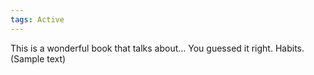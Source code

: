 ```yaml
---
tags: Active
---
```



This is a wonderful book that talks about... You guessed it right. Habits. (Sample text)